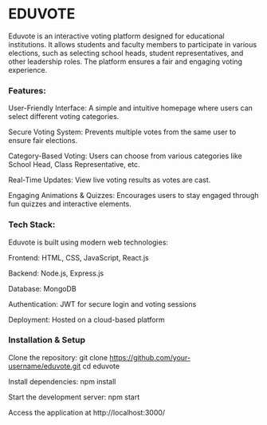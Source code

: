 <h1>EDUVOTE</h1>

Eduvote is an interactive voting platform designed for educational institutions. It allows students and faculty members to participate in various elections, such as selecting school heads, student representatives, and other leadership roles. The platform ensures a fair and engaging voting experience.

<h3>Features:</h3>

User-Friendly Interface: A simple and intuitive homepage where users can select different voting categories.

Secure Voting System: Prevents multiple votes from the same user to ensure fair elections.

Category-Based Voting: Users can choose from various categories like School Head, Class Representative, etc.

Real-Time Updates: View live voting results as votes are cast.

Engaging Animations & Quizzes: Encourages users to stay engaged through fun quizzes and interactive elements.

<h3>Tech Stack:</h3>

Eduvote is built using modern web technologies:

Frontend: HTML, CSS, JavaScript, React.js

Backend: Node.js, Express.js

Database: MongoDB

Authentication: JWT for secure login and voting sessions

Deployment: Hosted on a cloud-based platform

<h3>Installation & Setup</h3>

Clone the repository:
git clone https://github.com/your-username/eduvote.git
cd eduvote

Install dependencies:
npm install

Start the development server:
npm start

Access the application at http://localhost:3000/
